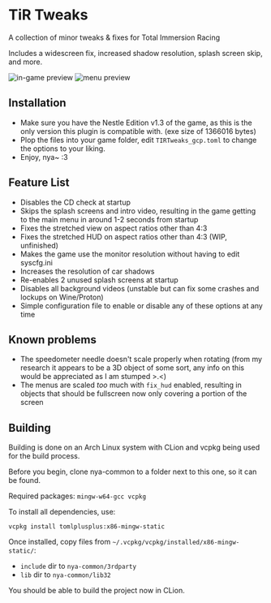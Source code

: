 # TiR Tweaks

A collection of minor tweaks & fixes for Total Immersion Racing

Includes a widescreen fix, increased shadow resolution, splash screen skip, and more.

![in-game preview](https://i.imgur.com/IRjqYRw.png)
![menu preview](https://i.imgur.com/q02pA1m.png)

## Installation

- Make sure you have the Nestle Edition v1.3 of the game, as this is the only version this plugin is compatible with. (exe size of 1366016 bytes)
- Plop the files into your game folder, edit `TIRTweaks_gcp.toml` to change the options to your liking.
- Enjoy, nya~ :3

## Feature List

- Disables the CD check at startup
- Skips the splash screens and intro video, resulting in the game getting to the main menu in around 1-2 seconds from startup
- Fixes the stretched view on aspect ratios other than 4:3
- Fixes the stretched HUD on aspect ratios other than 4:3 (WIP, unfinished)
- Makes the game use the monitor resolution without having to edit syscfg.ini
- Increases the resolution of car shadows
- Re-enables 2 unused splash screens at startup
- Disables all background videos (unstable but can fix some crashes and lockups on Wine/Proton)
- Simple configuration file to enable or disable any of these options at any time

## Known problems

- The speedometer needle doesn't scale properly when rotating (from my research it appears to be a 3D object of some sort, any info on this would be appreciated as I am stumped >.<)
- The menus are scaled *too* much with `fix_hud` enabled, resulting in objects that should be fullscreen now only covering a portion of the screen

## Building

Building is done on an Arch Linux system with CLion and vcpkg being used for the build process. 

Before you begin, clone nya-common to a folder next to this one, so it can be found.

Required packages: `mingw-w64-gcc vcpkg`

To install all dependencies, use:
```console
vcpkg install tomlplusplus:x86-mingw-static
```

Once installed, copy files from `~/.vcpkg/vcpkg/installed/x86-mingw-static/`:

- `include` dir to `nya-common/3rdparty`
- `lib` dir to `nya-common/lib32`

You should be able to build the project now in CLion.
